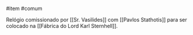 #item #comum 

Relógio comissionado por [[Sr. Vasilides]] com [[Pavlos Stathotis]] para ser colocado na [[Fábrica do Lord Karl Sternhell]].